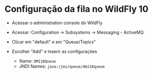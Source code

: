 # Configuração da fila no WildFly 10

* Acessar o administration console do WildFly

* Acessar: Configuration -> Subsystems -> Messaging - ActiveMQ

* Clicar em "default" e em "Queue/Topics"

* Escolher "Add" e inserir as configurações
  * Name: `DM110Queue`
  * JNDI Names: `java:/jms/queue/dm110queue`
